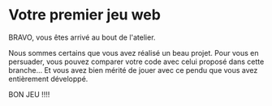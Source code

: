 # Votre premier jeu web

BRAVO, vous êtes arrivé au bout de l'atelier. 

Nous sommes certains que vous avez réalisé un beau projet. Pour vous en persuader, vous pouvez comparer votre code avec celui proposé dans cette branche... Et vous avez bien mérité de jouer avec ce pendu que vous avez entièrement développé.

BON JEU !!!!
